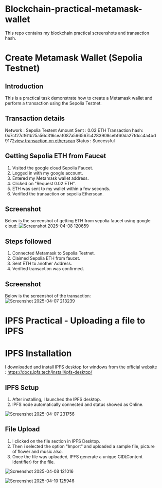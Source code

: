 
# Blockchain-practical-metamask-wallet
This repo contains my blockchain practical screenshots and transaction hash.
# Create Metamask Wallet (Sepolia Testnet)

## Introduction 
This is a practical task demonstrate how to create a Metamask wallet and perform a transaction using the Sepolia Testnet.

## Transaction details
Network : Sepolia Testent
Amount Sent : 0.02 ETH
Transaction hash: 0x7cf27df61b25a56c316ceaf087a566567c4283908cebf60da27fdcc4a4bd9172[view transaction on etherscan](https://sepolia.etherscan.io/tx/0x7cf27df61b25a56c316ceaf087a566567c4283908cebf60da27fdcc4a4bd9172)
Status : Successful

## Getting Sepolia ETH from Faucet
1) Visited the google cloud Sepolia Faucet.
2) Logged in with my google account.
3) Entered my Metamask wallet address.
4) Clicked on "Request 0.02 ETH".
5) ETH was sent to my wallet within a few seconds.
6) Verified the transaction on sepolia Etherscan.

## Screenshot
Below is the screenshot of getting ETH from sepolia faucet using google cloud:
![Screenshot 2025-04-08 120659](https://github.com/user-attachments/assets/7e7eea2d-eb4d-46b6-b2dc-7764c9c1e01c)

## Steps followed
1. Connected Metamask to Sepolia Testnet.
2. Claimed Sepolia ETH from faucet.
3. Sent ETH to another Address.
4. Verified transaction was confirmed.

## Screenshot
Below is the screenshot of the transaction:
![Screenshot 2025-04-07 213239](https://github.com/user-attachments/assets/8f53c1eb-52cf-471e-9db2-0eabbe089740)


# IPFS Practical - Uploading a file to IPFS
# IPFS Installation
I downloaded and install IPFS desktop for windows from the official website :
https://docs.ipfs.tech/install/ipfs-desktop/

## IPFS Setup
1) After installing, I launched the IPFS desktop.
2) IPFS node automatically connected and status showed as Online.

![Screenshot 2025-04-07 231756](https://github.com/user-attachments/assets/ea26e2be-042a-4718-aeea-efcce3058241)


## File Upload
1) I clicked on the file section in IPFS Desktop.
2) Then i selected the option "Import" and uploaded a sample file, picture of flower and music also.
3) Once the file was uploaded, IPFS generate a unique CID(Content Identifier) for the file.

![Screenshot 2025-04-08 121016](https://github.com/user-attachments/assets/75374fe5-1099-4a28-919f-a5e4a477a4d5)

![Screenshot 2025-04-10 125946](https://github.com/user-attachments/assets/fa3b9104-c34f-4fcf-962e-642e8cef45c1)







